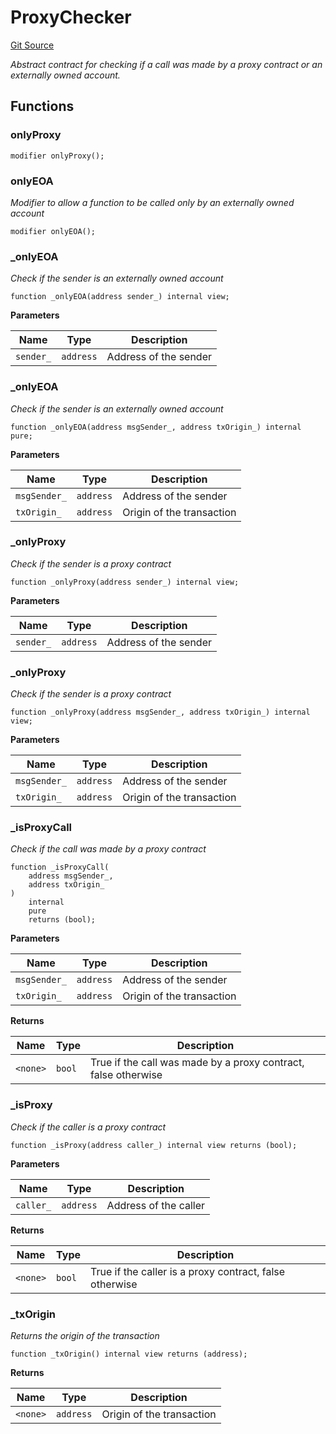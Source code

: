 # ProxyChecker
[Git Source](https://github.com/ContractLabs/foundry-bountykinds-contract/blob/67e6855d3beabdf242cc0b51d9e53b087a5235b9/src/oz-custom/internal/ProxyChecker.sol)

*Abstract contract for checking if a call was made by a proxy contract or
an externally owned account.*


## Functions
### onlyProxy


```solidity
modifier onlyProxy();
```

### onlyEOA

*Modifier to allow a function to be called only by an externally
owned account*


```solidity
modifier onlyEOA();
```

### _onlyEOA

*Check if the sender is an externally owned account*


```solidity
function _onlyEOA(address sender_) internal view;
```
**Parameters**

|Name|Type|Description|
|----|----|-----------|
|`sender_`|`address`|Address of the sender|


### _onlyEOA

*Check if the sender is an externally owned account*


```solidity
function _onlyEOA(address msgSender_, address txOrigin_) internal pure;
```
**Parameters**

|Name|Type|Description|
|----|----|-----------|
|`msgSender_`|`address`|Address of the sender|
|`txOrigin_`|`address`|Origin of the transaction|


### _onlyProxy

*Check if the sender is a proxy contract*


```solidity
function _onlyProxy(address sender_) internal view;
```
**Parameters**

|Name|Type|Description|
|----|----|-----------|
|`sender_`|`address`|Address of the sender|


### _onlyProxy

*Check if the sender is a proxy contract*


```solidity
function _onlyProxy(address msgSender_, address txOrigin_) internal view;
```
**Parameters**

|Name|Type|Description|
|----|----|-----------|
|`msgSender_`|`address`|Address of the sender|
|`txOrigin_`|`address`|Origin of the transaction|


### _isProxyCall

*Check if the call was made by a proxy contract*


```solidity
function _isProxyCall(
    address msgSender_,
    address txOrigin_
)
    internal
    pure
    returns (bool);
```
**Parameters**

|Name|Type|Description|
|----|----|-----------|
|`msgSender_`|`address`|Address of the sender|
|`txOrigin_`|`address`|Origin of the transaction|

**Returns**

|Name|Type|Description|
|----|----|-----------|
|`<none>`|`bool`|True if the call was made by a proxy contract, false otherwise|


### _isProxy

*Check if the caller is a proxy contract*


```solidity
function _isProxy(address caller_) internal view returns (bool);
```
**Parameters**

|Name|Type|Description|
|----|----|-----------|
|`caller_`|`address`|Address of the caller|

**Returns**

|Name|Type|Description|
|----|----|-----------|
|`<none>`|`bool`|True if the caller is a proxy contract, false otherwise|


### _txOrigin

*Returns the origin of the transaction*


```solidity
function _txOrigin() internal view returns (address);
```
**Returns**

|Name|Type|Description|
|----|----|-----------|
|`<none>`|`address`|Origin of the transaction|


